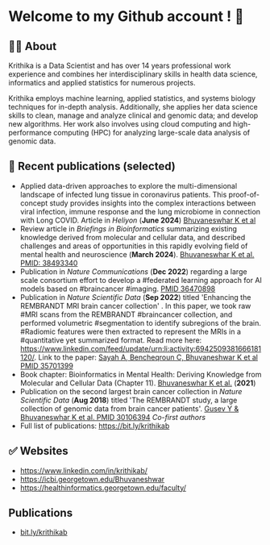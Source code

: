 # Welcome to my Github account !  👋

## 🙋‍♀️ About 

Krithika is a Data Scientist and has over 14 years professional work experience and combines her interdisciplinary skills in health data science, informatics and applied statistics for numerous projects. 

Krithika employs machine learning, applied statistics, and systems biology techniques for in-depth analysis. Additionally, she applies her data science skills to clean, manage and analyze clinical and genomic data; and develop new algorithms. Her work also involves using cloud computing and high-performance computing (HPC) for analyzing large-scale data analysis of genomic data. 

## 🌈 Recent publications (selected)

* Applied data-driven approaches to explore the multi-dimensional landscape of infected lung tissue in coronavirus patients. This proof-of-concept study provides insights into the complex interactions between viral infection, immune response and the lung microbiome in connection with Long COVID. Article in *Heliyon* (**June 2024**) [Bhuvaneswhar K et al](https://www.sciencedirect.com/science/article/pii/S2405844024088030)
* Review article in *Briefings in Bioinformatics* summarizing existing knowledge derived from molecular and cellular data, and described challenges and areas of opportunities in this rapidly evolving field of mental health and neuroscience (**March 2024**). [Bhuvaneswhar K et al. PMID: 38493340](https://www.linkedin.com/posts/krithikab_mentalhealth-neuroscience-bioinformatics-activity-7179443723108274180-OppK?utm_source=share&utm_medium=member_desktop)
* Publication in *Nature Communications* (**Dec 2022**) regarding a large scale consortium effort to develop a #federated learning approach for AI models based on #braincancer #imaging. [PMID 36470898](https://www.linkedin.com/feed/update/urn:li:activity:7005624780414480384/)
* Publication in *Nature Scientific Data* (**Sep 2022**) titled 'Enhancing the REMBRANDT MRI brain cancer collection' . In this paper, we took raw #MRI scans from the REMBRANDT #braincancer collection, and performed volumetric #segmentation to identify subregions of the brain. #Radiomic features were then extracted to represent the MRIs in a #quantitative yet summarized format.  Read more here: https://www.linkedin.com/feed/update/urn:li:activity:6942509381666181120/. Link to the paper: [Sayah A, Bencheqroun C, Bhuvaneshwar K et al PMID 35701399](https://pubmed.ncbi.nlm.nih.gov/35701399/)
* Book chapter: Bioinformatics in Mental Health: Deriving Knowledge from Molecular and Cellular Data (Chapter 11). [Bhuvaneswhar K et al.](https://www.springer.com/gp/book/9783030) (**2021**)
* Publication on the second largest brain cancer collection in *Nature Scientific Data* (**Aug 2018**) titled 'The REMBRANDT study, a large collection of genomic data from brain cancer patients'. [Gusev Y & Bhuvaneswhar K et al. PMID 30106394](https://www.nature.com/articles/sdata2018158) _Co-first authors_
* Full list of publications: https://bit.ly/krithikab

## ✅ Websites 

* https://www.linkedin.com/in/krithikab/
* https://icbi.georgetown.edu/Bhuvaneshwar
* https://healthinformatics.georgetown.edu/faculty/

## Publications
* [bit.ly/krithikab](https://bit.ly/krithikab)
